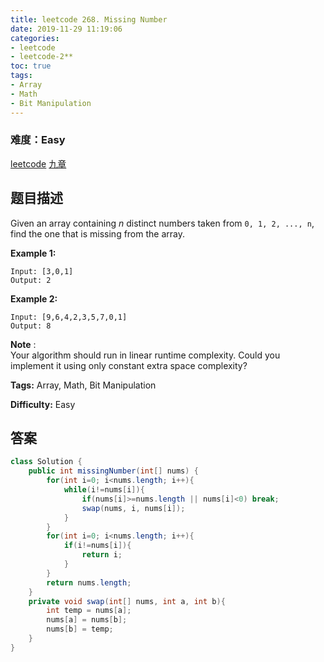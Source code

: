 ```yaml
---
title: leetcode 268. Missing Number
date: 2019-11-29 11:19:06
categories:
- leetcode
- leetcode-2**
toc: true
tags:
- Array
- Math
- Bit Manipulation
---
```

### 难度：Easy

<a href="https://leetcode.com/problems/missing-number/">leetcode</a>
<a href="https://www.jiuzhang.com/solution/missing-number/">九章</a>
## 题目描述
Given an array containing _n_ distinct numbers taken from `0, 1, 2, ..., n`,
find the one that is missing from the array.

**Example 1:**
        
    Input: [3,0,1]
    Output: 2
    

**Example 2:**
        
    Input: [9,6,4,2,3,5,7,0,1]
    Output: 8
    

**Note** :  
Your algorithm should run in linear runtime complexity. Could you implement it
using only constant extra space complexity?


**Tags:** Array, Math, Bit Manipulation

**Difficulty:** Easy
## 答案
<!--more-->
```java
class Solution {
    public int missingNumber(int[] nums) {
        for(int i=0; i<nums.length; i++){
            while(i!=nums[i]){
                if(nums[i]>=nums.length || nums[i]<0) break;
                swap(nums, i, nums[i]);
            }
        }
        for(int i=0; i<nums.length; i++){
            if(i!=nums[i]){
                return i;
            }
        }
        return nums.length;
    }
    private void swap(int[] nums, int a, int b){
        int temp = nums[a];
        nums[a] = nums[b];
        nums[b] = temp;
    }
}
```
